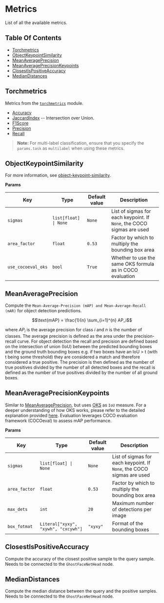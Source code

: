 # Metrics

List of all the available metrics.

## Table Of Contents

- [Torchmetrics](#torchmetrics)
- [ObjectKeypointSimilarity](#objectkeypointsimilarity)
- [MeanAveragePrecision](#meanaverageprecision)
- [MeanAveragePrecisionKeypoints](#meanaverageprecisionkeypoints)
- [ClosestIsPositiveAccuracy](#closestispositiveaccuracy)
- [MedianDistances](#mediandistances)

## Torchmetrics

Metrics from the [`torchmetrics`](https://lightning.ai/docs/torchmetrics/stable/) module.

- [Accuracy](https://lightning.ai/docs/torchmetrics/stable/classification/accuracy.html)
- [JaccardIndex](https://lightning.ai/docs/torchmetrics/stable/classification/jaccard_index.html) -- Intersection over Union.
- [F1Score](https://lightning.ai/docs/torchmetrics/stable/classification/f1_score.html)
- [Precision](https://lightning.ai/docs/torchmetrics/stable/classification/precision.html)
- [Recall](https://lightning.ai/docs/torchmetrics/stable/classification/recall.html)

> **Note:** For multi-label classification, ensure that you specify the `params.task` as `multilabel` when using these metrics.

## ObjectKeypointSimilarity

For more information, see [object-keypoint-similarity](https://learnopencv.com/object-keypoint-similarity/).

**Params**

| Key                | Type                  | Default value | Description                                                           |
| ------------------ | --------------------- | ------------- | --------------------------------------------------------------------- |
| `sigmas`           | `list[float] \| None` | `None`        | List of sigmas for each keypoint. If `None`, the COCO sigmas are used |
| `area_factor`      | `float`               | `0.53`        | Factor by which to multiply the bounding box area                     |
| `use_cocoeval_oks` | `bool`                | `True`        | Whether to use the same OKS formula as in COCO evaluation             |

## MeanAveragePrecision

Compute the `Mean-Average-Precision (mAP) and Mean-Average-Recall (mAR)` for object detection predictions.

```math
\text{mAP} = \frac{1}{n} \sum_{i=1}^{n} AP_i
```

where $AP_i$ is the average precision for class $i$ and $n$ is the number of classes. The average
precision is defined as the area under the precision-recall curve. For object detection the recall and precision are
defined based on the intersection of union (IoU) between the predicted bounding boxes and the ground truth bounding
boxes e.g. if two boxes have an IoU > t (with t being some threshold) they are considered a match and therefore
considered a true positive. The precision is then defined as the number of true positives divided by the number of
all detected boxes and the recall is defined as the number of true positives divided by the number of all ground
boxes.

## MeanAveragePrecisionKeypoints

Similar to [MeanAveragePrecision](#meanaverageprecision), but uses [OKS](#objectkeypointsimilarity) as `IoU` measure.
For a deeper understanding of how OKS works, please refer to the detailed explanation provided [here](https://learnopencv.com/object-keypoint-similarity/).
Evaluation leverages COCO evaluation framework (COCOeval) to assess mAP performance.

**Params**

| Key           | Type                                | Default value | Description                                                           |
| ------------- | ----------------------------------- | ------------- | --------------------------------------------------------------------- |
| `sigmas`      | `list[float] \| None`               | `None`        | List of sigmas for each keypoint. If `None`, the COCO sigmas are used |
| `area_factor` | `float`                             | `0.53`        | Factor by which to multiply the bounding box area                     |
| `max_dets`    | `int`                               | `20`          | Maximum number of detections per image                                |
| `box_fotmat`  | `Literal["xyxy", "xywh", "cxcywh"]` | `"xyxy"`      | Format of the bounding boxes                                          |

## ClosestIsPositiveAccuracy

Compute the accuracy of the closest positive sample to the query sample.
Needs to be connected to the `GhostFaceNetHead` node.

## MedianDistances

Compute the median distance between the query and the positive samples.
Needs to be connected to the `GhostFaceNetHead` node.
